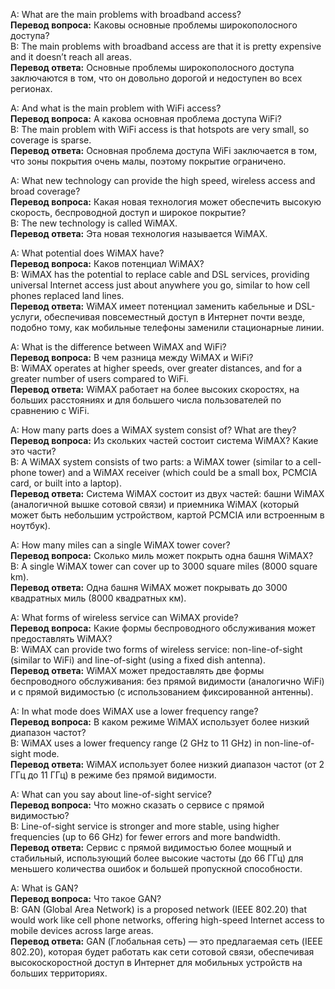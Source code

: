 
A: What are the main problems with broadband access?  
**Перевод вопроса:** Каковы основные проблемы широкополосного доступа?  
B: The main problems with broadband access are that it is pretty expensive and it doesn’t reach all areas.  
**Перевод ответа:** Основные проблемы широкополосного доступа заключаются в том, что он довольно дорогой и недоступен во всех регионах.  
 
A: And what is the main problem with WiFi access?  
**Перевод вопроса:** А какова основная проблема доступа WiFi?  
B: The main problem with WiFi access is that hotspots are very small, so coverage is sparse.  
**Перевод ответа:** Основная проблема доступа WiFi заключается в том, что зоны покрытия очень малы, поэтому покрытие ограничено.  


A: What new technology can provide the high speed, wireless access and broad coverage?  
**Перевод вопроса:** Какая новая технология может обеспечить высокую скорость, беспроводной доступ и широкое покрытие?  
B: The new technology is called WiMAX.  
**Перевод ответа:** Эта новая технология называется WiMAX.  


A: What potential does WiMAX have?  
**Перевод вопроса:** Каков потенциал WiMAX?  
B: WiMAX has the potential to replace cable and DSL services, providing universal Internet access just about anywhere you go, similar to how cell phones replaced land lines.  
**Перевод ответа:** WiMAX имеет потенциал заменить кабельные и DSL-услуги, обеспечивая повсеместный доступ в Интернет почти везде, подобно тому, как мобильные телефоны заменили стационарные линии.  


A: What is the difference between WiMAX and WiFi?  
**Перевод вопроса:** В чем разница между WiMAX и WiFi?  
B: WiMAX operates at higher speeds, over greater distances, and for a greater number of users compared to WiFi.  
**Перевод ответа:** WiMAX работает на более высоких скоростях, на больших расстояниях и для большего числа пользователей по сравнению с WiFi.  


A: How many parts does a WiMAX system consist of? What are they?  
**Перевод вопроса:** Из скольких частей состоит система WiMAX? Какие это части?  
B: A WiMAX system consists of two parts: a WiMAX tower (similar to a cell-phone tower) and a WiMAX receiver (which could be a small box, PCMCIA card, or built into a laptop).  
**Перевод ответа:** Система WiMAX состоит из двух частей: башни WiMAX (аналогичной вышке сотовой связи) и приемника WiMAX (который может быть небольшим устройством, картой PCMCIA или встроенным в ноутбук).  


A: How many miles can a single WiMAX tower cover?  
**Перевод вопроса:** Сколько миль может покрыть одна башня WiMAX?  
B: A single WiMAX tower can cover up to 3000 square miles (8000 square km).  
**Перевод ответа:** Одна башня WiMAX может покрывать до 3000 квадратных миль (8000 квадратных км).  


A: What forms of wireless service can WiMAX provide?  
**Перевод вопроса:** Какие формы беспроводного обслуживания может предоставлять WiMAX?  
B: WiMAX can provide two forms of wireless service: non-line-of-sight (similar to WiFi) and line-of-sight (using a fixed dish antenna).  
**Перевод ответа:** WiMAX может предоставлять две формы беспроводного обслуживания: без прямой видимости (аналогично WiFi) и с прямой видимостью (с использованием фиксированной антенны).  


A: In what mode does WiMAX use a lower frequency range?  
**Перевод вопроса:** В каком режиме WiMAX использует более низкий диапазон частот?  
B: WiMAX uses a lower frequency range (2 GHz to 11 GHz) in non-line-of-sight mode.  
**Перевод ответа:** WiMAX использует более низкий диапазон частот (от 2 ГГц до 11 ГГц) в режиме без прямой видимости.  


A: What can you say about line-of-sight service?  
**Перевод вопроса:** Что можно сказать о сервисе с прямой видимостью?  
B: Line-of-sight service is stronger and more stable, using higher frequencies (up to 66 GHz) for fewer errors and more bandwidth.  
**Перевод ответа:** Сервис с прямой видимостью более мощный и стабильный, использующий более высокие частоты (до 66 ГГц) для меньшего количества ошибок и большей пропускной способности.  


A: What is GAN?  
**Перевод вопроса:** Что такое GAN?  
B: GAN (Global Area Network) is a proposed network (IEEE 802.20) that would work like cell phone networks, offering high-speed Internet access to mobile devices across large areas.  
**Перевод ответа:** GAN (Глобальная сеть) — это предлагаемая сеть (IEEE 802.20), которая будет работать как сети сотовой связи, обеспечивая высокоскоростной доступ в Интернет для мобильных устройств на больших территориях.